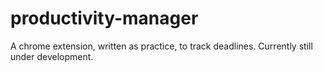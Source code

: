 # productivity-manager
A chrome extension, written as practice, to track deadlines. Currently still under development.



